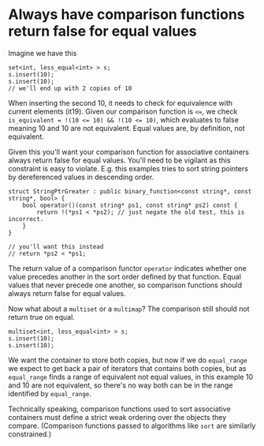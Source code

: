 # Always have comparison functions return false for equal values

Imagine we have this
```
set<int, less_equal<int> > s;
s.insert(10);
s.insert(10);
// we'll end up with 2 copies of 10
```
When inserting the second 10, it needs to check for equivalence with current elements (it19).
Given our comparison function is `<=`, we check `is_equivalent = !(10 <= 10) && !(10 <= 10)`, which evaluates to false meaning 10 and 10 are not equivalent.
Equal values are, by definition, not equivalent.

Given this you'll want your comparison function for associative containers always return false for equal values.
You'll need to be vigilant as this constraint is easy to violate.
E.g. this examples tries to sort string pointers by dereferenced values in descending order.
```
struct StringPtrGreater : public binary_function<const string*, const string*, bool> {
    bool operator()(const string* ps1, const string* ps2) const {
        return !(*ps1 < *ps2); // just negate the old test, this is incorrect.
    }
}

// you'll want this instead
// return *ps2 < *ps1;
```

The return value of a comparison functor `operator` indicates whether one value precedes another in the sort order defined by that function. Equal values that never precede one another, so comparison functions should always return false for equal values.

Now what about a `multiset` or a `multimap`? The comparison still should not return true on equal.
```
multiset<int, less_equal<int> > s;
s.insert(10);
s.insert(10);
```
We want the container to store both copies, but now if we do `equal_range` we expect to get back a pair of iterators that contains both copies, but as `equal_range` finds a range of equivalent not equal values, in this example 10 and 10 are not equivalent, so there's no way both can be in the range identified by `equal_range`.

Technically speaking, comparison functions used to sort associative containers must define a strict weak ordering over the objects they compare.
(Comparison functions passed to algorithms like `sort` are similarly constrained.)

